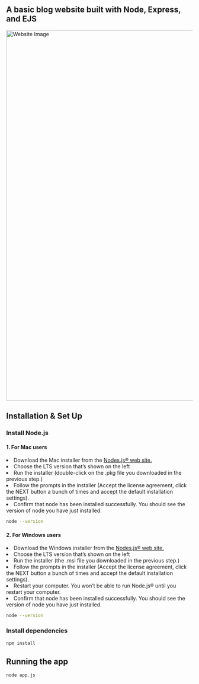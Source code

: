 <div style="align: center">
   <h2>A basic blog website built with Node, Express, and EJS</h2>
   <img alt="Website Image" src="https://drive.google.com/uc?export=view&id=1LZjjzkktAoDifMs04UHy4gkfFeT489LN" width="1000">
</div>

## Installation & Set Up

<h3>Install Node.js</h3>


<h4>1. For Mac users</h4>

<li>Download the Mac installer from the <a href="https://nodejs.org/en/">Nodes.js® web site.</a></li>
<li>Choose the LTS version that’s shown on the left</li>
<li>Run the installer (double-click on the .pkg file you downloaded in the previous step.)</li>
<li>Follow the prompts in the installer (Accept the license agreement, click the NEXT button a bunch of times and accept the default installation settings).</li>
<li>Confirm that node has been installed successfully. You should see the version of node you have just installed.</li>

   ```sh
   node --version
   ```


<h4>2. For Windows users</h4>

<li>Download the Windows installer from the  <a href="https://nodejs.org/en/">Nodes.js® web site. </a></li>
<li>Choose the LTS version that’s shown on the left</li>
<li>Run the installer (the .msi file you downloaded in the previous step.)</li>
<li>Follow the prompts in the installer (Accept the license agreement, click the NEXT button a bunch of times and accept the default installation settings).</li>
<li>Restart your computer. You won’t be able to run Node.js® until you restart your computer.</li>
<li>Confirm that node has been installed successfully. You should see the version of node you have just installed.</li>


   ```sh
   node --version
   ```
<h3>Install dependencies</h3>

   ```sh
   npm install
   ```

## Running the app

   ```sh
   node app.js
   ```
